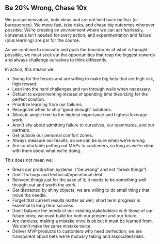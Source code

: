 ## Be 20% Wrong, Chase 10x

We pursue innovative, bold ideas and are not held back by fear (or bureaucracy). We move fast, take risks, and chase big outcomes wherever possible. We’re creating an environment where we can act fearlessly, consensus isn’t needed for every action, and experimentation and failure (plus learning) are par for the course.

As we continue to innovate and push the boundaries of what is thought possible, we must seek out the opportunities that reap the biggest rewards and always challenge ourselves to think differently.

In action, this means we:

* Swing for the fences and are willing to make big bets that are high risk, high reward.
* Lean into the hard challenges and run through walls when necessary.
* Default to experimenting instead of spending time theorizing for the perfect solution.
* Prioritize learning from our failures.
* Recognize when to ship “good enough” solutions.
* Allocate ample time to the highest importance and highest leverage work.
* Aren’t shy about admitting failure to ourselves, our teammates, and our partners.
* Get outside our personal comfort zones.
* Always measure our results, so we can be sure when we’re wrong.
* Are comfortable putting out MVPs to customers, so long as we’re clear with them about what we’re doing.

This does not mean we:

* Break our production systems. (“be wrong” and not “break things”)
* Don’t fix bugs and technical/operational debt.
* Reinvent things just for the sake of it; it needs to be something well thought out and worth the work.
* Get distracted by shiny objects; we are willing to do small things that move the needle.
* Forget that current results matter as well; short term progress is essential to long term success.
* Don’t balance the needs of our existing stakeholders with those of our future ones; we must build for both our present and our future.
* Are careless; making a mistake once is ok but it must be learned from. We don’t make the same mistake twice.
* Deliver MVP products to customers who need perfection; we are transparent about bets we’re mutually taking and associated risks.